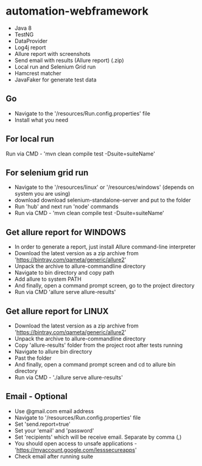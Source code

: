 # automation-webframework

- Java 8
- TestNG
- DataProvider
- Log4j report
- Allure report with screenshots
- Send email with results (Allure report) (.zip)
- Local run and Selenium Grid run
- Hamcrest matcher
- JavaFaker for generate test data

Go
 -
- Navigate to the '/resources/Run.config.properties' file
- Install what you need

For local run
 - 
 Run via CMD - 'mvn clean compile test -Dsuite=suiteName'

For selenium grid run
 -
 - Navigate to the '/resources/linux' or '/resources/windows' (depends on system you are using)
 - download download selenium-standalone-server and put to the folder
 - Run 'hub' and next run 'node' commands
 - Run via CMD - 'mvn clean compile test -Dsuite=suiteName'

Get allure report for WINDOWS
 -
 - In order to generate a report, just install Allure command-line interpreter
 - Download the latest version as a zip archive from 'https://bintray.com/qameta/generic/allure2'
 - Unpack the archive to allure-commandline directory
 - Navigate to bin directory and copy path
 - Add allure to system PATH
 - And finally, open a command prompt screen, go to the project directory
 - Run via CMD 'allure serve allure-results'

Get allure report for LINUX
 -
 - Download the latest version as a zip archive from 'https://bintray.com/qameta/generic/allure2'
 - Unpack the archive to allure-commandline directory
 - Copy 'allure-results' folder from the project root after tests running
 - Navigate to allure bin directory
 - Past the folder
 - And finally, open a command prompt screen and cd to allure bin directory
 - Run via CMD - './allure serve allure-results'

Email - Optional
 -
 - Use @gmail.com email address
 - Navigate to '/resources/Run.config.properties' file
 - Set 'send.report=true'
 - Set your 'email' and 'password'
 - Set 'recipients' which will be receive email. Separate by comma (,)
 - You should open access to unsafe applications - 'https://myaccount.google.com/lesssecureapps'
 - Check email after running suite